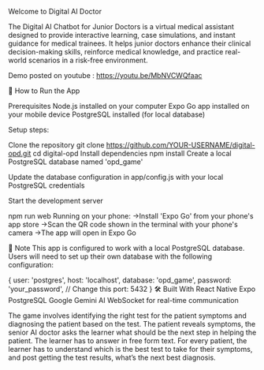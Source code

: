 Welcome to Digital AI Doctor 

The Digital AI Chatbot for Junior Doctors is a virtual medical assistant designed to provide interactive learning, case simulations, and instant guidance for medical trainees. It helps junior doctors enhance their clinical decision-making skills, reinforce medical knowledge, and practice real-world scenarios in a risk-free environment.

Demo posted on youtube : https://youtu.be/MbNVCWQfaac

🚀 How to Run the App

Prerequisites Node.js installed on your computer Expo Go app installed on your mobile device PostgreSQL installed (for local database)

Setup steps:

Clone the repository
git clone https://github.com/YOUR-USERNAME/digital-opd.git
cd digital-opd
Install dependencies
npm install
Create a local PostgreSQL database named 'opd_game'

Update the database configuration in app/config.js with your local PostgreSQL credentials

Start the development server

npm run web
Running on your phone:
->Install 'Expo Go' from your phone's app store ->Scan the QR code shown in the terminal with your phone's camera ->The app will open in Expo Go

📝 Note
This app is configured to work with a local PostgreSQL database. Users will need to set up their own database with the following configuration:

{
  user: 'postgres',
  host: 'localhost',
  database: 'opd_game',
  password: 'your_password',  // Change this
  port: 5432
}
🛠️ Built With
React Native Expo PostgreSQL Google Gemini AI WebSocket for real-time communication

The game involves identifying the right test for the patient symptoms and diagnosing the patient based on the test. The patient reveals symptoms, the senior AI doctor asks the learner what should be the next step in helping the patient. The learner has to answer in free form text. For every patient, the learner has to understand which is the best test to take for their symptoms, and post getting the test results, what’s the next best diagnosis.

